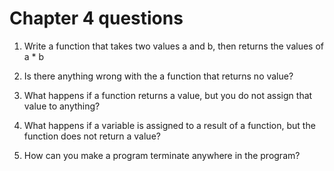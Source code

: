 # Chapter 4 questions

1. Write a function that takes two values a and b, then returns the values of a * b

2. Is there anything wrong with the a function that returns no value?

3. What happens if a function returns a value, but you do not assign that value to anything?

4. What happens if a variable is assigned to a result of a function, but the function does not return a value?

5. How can you make a program terminate anywhere in the program?
